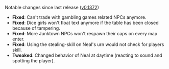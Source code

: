 Notable changes since last release ([v0.1372](https://github.com/rotators/Fo1in2/releases/tag/v0.1372))
- **Fixed**: Can't trade with gambling games related NPCs anymore.
- **Fixed**: Dice girls won't float text anymore if the table has been closed because of tampering.
- **Fixed**: More Junktown NPCs won't respawn their caps on every map enter.
- **Fixed**: Using the stealing-skill on Neal's urn would not check for players skill.
- **Tweaked**: Changed behavior of Neal at daytime (reacting to sound and spotting the player).
